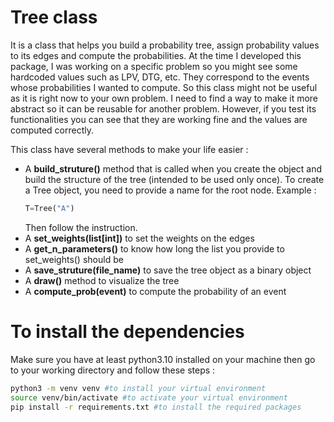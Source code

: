 # Tree class
It is a class that helps you build a probability tree, assign probability values to its edges and compute the probabilities.
At the time I developed this package, I was working on a specific problem so you might see some hardcoded values such as LPV, DTG, etc.
They correspond to the events whose probabilities I wanted to compute. So this class might not be useful as it is right now to your own problem.
I need to find a way to make it more abstract so it can be reusable for another problem. However, if you test its functionalities you can see that they are working fine and the values are computed correctly.

This class have several methods to make your life easier :
- A **build_struture()** method that is called when you create the object and build the structure of the tree (intended to be used only once). To create a Tree object, you need to provide a name for the root node. Example :
  ```python
  T=Tree("A")
  ```
  Then follow the instruction.
- A **set_weights(list[int])** to set the weights on the edges
- A **get_n_parameters()** to know how long the list you provide to set_weights() should be
- A **save_struture(file_name)** to save the tree object as a binary object
- A **draw()** method to visualize the tree
- A **compute_prob(event)** to compute the probability of an event   

# To install the dependencies

Make sure you have at least python3.10 installed on your machine then go to your working directory and follow these steps :

```bash
python3 -m venv venv #to install your virtual environment
source venv/bin/activate #to activate your virtual environment
pip install -r requirements.txt #to install the required packages
```
